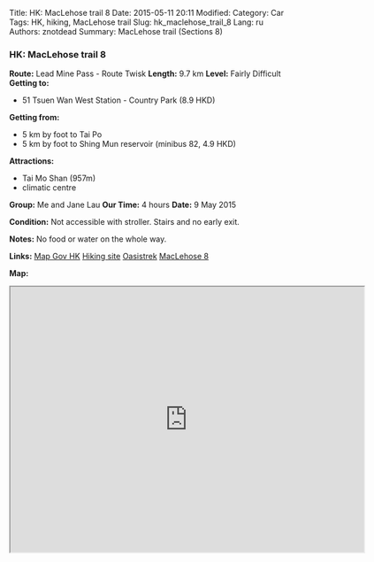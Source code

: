 Title: HK: MacLehose trail 8
Date: 2015-05-11 20:11
Modified: 
Category: Car
Tags: HK,  hiking,  MacLehose trail
Slug: hk_maclehose_trail_8
Lang: ru
Authors: znotdead
Summary: MacLehose trail (Sections 8)

### HK: MacLehose trail 8

**Route:**  Lead Mine Pass - Route Twisk
**Length:** 9.7 km
**Level:** Fairly Difficult
**Getting to:**
 - 51 Tsuen Wan West Station - Country Park (8.9 HKD)

**Getting from:**
 - 5 km by foot to Tai Po
 - 5 km by foot to Shing Mun reservoir (minibus 82, 4.9 HKD)

**Attractions:**
 - Tai Mo Shan (957m)
 - climatic centre

**Group:** Me and Jane Lau
**Our Time:** 4 hours
**Date:** 9 May 2015

**Condition:**
Not accessible with stroller. Stairs and no early exit.

**Notes:**
No food or water on the whole way.

**Links:**
[Map Gov HK](http://www2.map.gov.hk/gih3/view/index.jsp)
[Hiking site](http://hiking.gov.hk/eng)
[Oasistrek](http://www.oasistrek.com)
[MacLehose 8](http://hiking.gov.hk/eng/longtrail/mtrail/mtrail/mtrail08.htm)

**Map:**
<iframe src="https://www.google.com/maps/d/embed?mid=z-h4cJ84z9Ho.kfeA3zzclrTg" width="640" height="480"></iframe>
